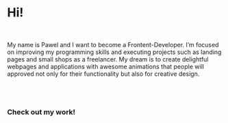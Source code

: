 <h1>Hi!</h1> 
<br/>
<p>My name is Pawel and I want to become a Frontent-Developer. I’m focused on improving my programming skills and executing projects such as landing pages and small shops as a freelancer. My dream is to create delightful webpages and applications with awesome animations that people will approved not only for their functionality but also for creative design.</p>
<br/>
<br/>
<h3>Check out my work!</h3>
